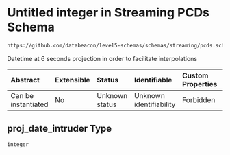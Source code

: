 # Untitled integer in Streaming PCDs Schema

```txt
https://github.com/databeacon/level5-schemas/schemas/streaming/pcds.schema.json#/properties/proj_date_intruder
```

Datetime at 6 seconds projection in order to facilitate interpolations

| Abstract            | Extensible | Status         | Identifiable            | Custom Properties | Additional Properties | Access Restrictions | Defined In                                                                        |
| :------------------ | :--------- | :------------- | :---------------------- | :---------------- | :-------------------- | :------------------ | :-------------------------------------------------------------------------------- |
| Can be instantiated | No         | Unknown status | Unknown identifiability | Forbidden         | Allowed               | none                | [pcds.schema.json\*](../../out/streaming/pcds.schema.json "open original schema") |

## proj\_date\_intruder Type

`integer`
